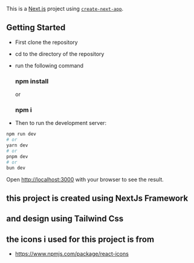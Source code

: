 This is a [Next.js](https://nextjs.org) project using [`create-next-app`](https://nextjs.org/docs/app/api-reference/cli/create-next-app).

## Getting Started
- First clone the repository
- cd to the directory of the repository
- run the following command 
  ### npm install 
  or
  ### npm i

- Then to run the development server:

```bash
npm run dev
# or
yarn dev
# or
pnpm dev
# or
bun dev
```

Open [http://localhost:3000](http://localhost:3000) with your browser to see the result.


## this project is created using NextJs Framework
## and design using Tailwind Css
## the icons i used for this project is from 
 - https://www.npmjs.com/package/react-icons


